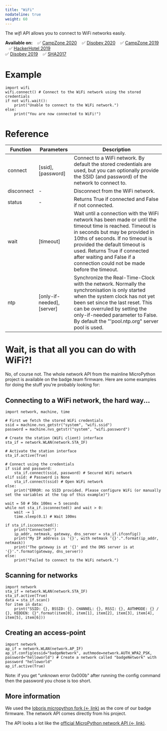 ```yaml
---
title: "WiFi"
nodateline: true
weight: 60
---
```


The *wifi* API allows you to connect to WiFi networks easily.

**Available on:** &nbsp;&nbsp; ✅ [CampZone 2020](/docs/badges/campzone-2020/) &nbsp;&nbsp; ✅ [Disobey 2020](/docs/badges/disobey-2020/) &nbsp;&nbsp; ✅ [CampZone 2019](/docs/badges/campzone-2019/) &nbsp;&nbsp; ✅ [HackerHotel 2019](/docs/badges/hackerhotel-2019/) 
<br> ✅ [Disobey 2019](/docs/badges/disobey-2019/) &nbsp;&nbsp; ✅ [SHA2017](/docs/badges/sha2017/)


# Example
```
import wifi
wifi.connect() # Connect to the WiFi network using the stored credentials
if not wifi.wait():
	print("Unable to connect to the WiFi network.")
else:
	print("You are now connected to WiFi!")
```

# Reference
| Function    | Parameters                     | Description                                                                                                                                                                                                                                                                                                                     |
| ---------- | ------------------------------ | ------------------------------------------------------------------------------------------------------------------------------------------------------------------------------------------------------------------------------------------------------------------------------------------------------------------------------- |
| connect    | \[ssid\], \[password\]         | Connect to a WiFi network. By default the stored credentials are used, but you can optionally provide the SSID (and password) of the network to connect to.                                                                                                                                                                     |
| disconnect | \-                             | Disconnect from the WiFi network.                                                                                                                                                                                                                                                                                               |
| status     | \-                             | Returns True if connected and False if not connected.                                                                                                                                                                                                                                                                           |
| wait       | \[timeout\]                    | Wait until a connection with the WiFi network has been made or until the timeout time is reached. Timeout is in seconds but may be provided in 10ths of seconds. If no timeout is provided the default timeout is used. Returns True if connected after waiting and False if a connection could not be made before the timeout. |
| ntp        | \[only-if-needed\], \[server\] | Synchronize the Real-Time-Clock with the network. Normally the synchronisation is only started when the system clock has not yet been set since the last reset. This can be overruled by setting the only-if-needed parameter to False. By default the "'pool.ntp.org" server pool is used.                                     |

# Wait, is that all you can do with WiFi?!
No, of course not. The whole network API from the mainline MicroPython project is available on the badge.team firmware.
Here are some examples for doing the stuff you're probably looking for:

## Connecting to a WiFi network, the hard way...
```
import network, machine, time

# First we fetch the stored WiFi credentials
ssid = machine.nvs_getstr("system", "wifi.ssid")
password = machine.nvs_getstr("system", "wifi.password")

# Create the station (WiFi client) interface
sta_if = network.WLAN(network.STA_IF)

# Activate the station interface
sta_if.active(True)

# Connect using the credentials
if ssid and password:
	sta_if.connect(ssid, password) # Secured WiFi network
elif ssid: # Password is None
	sta_if.connect(ssid) # Open WiFi network
else:
	print("ERROR: no SSID provided. Please configure WiFi (or manually set the variables at the top of this example)")

wait = 50 # 50x 100ms = 5 seconds
while not sta_if.isconnected() and wait > 0:
	wait -= 1
	time.sleep(0.1) # Wait 100ms

if sta_if.isconnected():
	print("Connected!")
	ip_addr, netmask, gateway, dns_server = sta_if.ifconfig()
	print("My IP address is '{}', with netmask '{}'.".format(ip_addr, netmask))
	print("The gateway is at '{}' and the DNS server is at '{}'.".format(gateway, dns_server))
else:
	print("Failed to connect to the WiFi network.")
```

## Scanning for networks
```
import network
sta_if = network.WLAN(network.STA_IF)
sta_if.active(True)
data = sta_if.scan()
for item in data:
	print("SSID: {}, BSSID: {}. CHANNEL: {}, RSSI: {}, AUTHMODE: {} / {}, HIDDEN: {}".format(item[0], item[1], item[2], item[3], item[4], item[5], item[6]))
```
## Creating an access-point

```
import network
ap_if = network.WLAN(network.AP_IF)
ap_if.config(essid="badgeNetwork", authmode=network.AUTH_WPA2_PSK, password="helloworld") # Create a network called "badgeNetwork" with password "helloworld"
ap_if.active(True)
```

Note: if you get "unknown error 0x000b" after running the config command then the password you chose is too short.

## More information
We used the [loboris micropython fork (<- link)](https://github.com/loboris/MicroPython_ESP32_psRAM_LoBo/wiki/network) as the core of our badge firmware. The network API comes directly from his project.


The API looks a lot like the [official MicroPython network API (<- link)](https://docs.micropython.org/en/latest/library/network.html).
